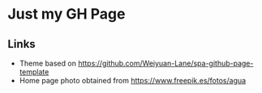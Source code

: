 # Just my GH Page


## Links


* Theme based on https://github.com/Weiyuan-Lane/spa-github-page-template
* Home page photo obtained from https://www.freepik.es/fotos/agua
